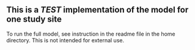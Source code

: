 ## This is a ***TEST*** implementation of the model for one study site

To run the full model, see instruction in the readme file in the home directory. This is not intended for external use. 
